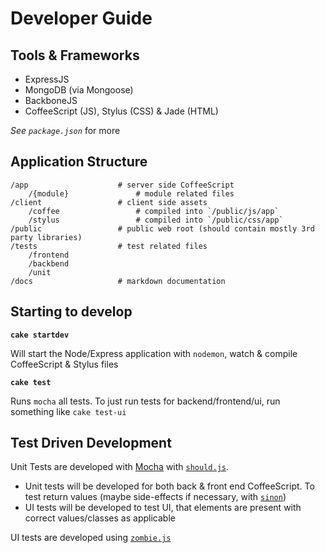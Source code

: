 Developer Guide
===============

Tools & Frameworks
------------------

- ExpressJS
- MongoDB (via Mongoose)
- BackboneJS
- CoffeeScript (JS), Stylus (CSS) & Jade (HTML)

*See `package.json`* for more 

Application Structure
---------------------

	/app 					# server side CoffeeScript
		/{module}				# module related files
	/client					# client side assets
		/coffee 				# compiled into `/public/js/app`
		/stylus 				# compiled into `/public/css/app`
	/public					# public web root (should contain mostly 3rd party libraries)
	/tests					# test related files
		/frontend			
		/backbend
		/unit 				
	/docs					# markdown documentation


Starting to develop
-------------------

**`cake startdev`**

Will start the Node/Express application with `nodemon`, watch & compile CoffeeScript & Stylus files

**`cake test`**

Runs `mocha` all tests. To just run tests for backend/frontend/ui, run something like `cake test-ui`

Test Driven Development
-----------------------

Unit Tests are developed with [Mocha][mocha] with [`should.js`][should]. 
	
- Unit tests will be developed for both back & front end CoffeeScript. To test return values (maybe side-effects if necessary, with [`sinon`][sinon])
- UI tests will be developed to test UI, that elements are present with correct values/classes as applicable

UI tests are developed using [`zombie.js`][zombie]


[mocha]: http://visionmedia.github.com/mocha/
[should]: https://github.com/visionmedia/should.js/tree/#readme
[zombie]: http://zombie.labnotes.org/
[sinon]: http://sinonjs.org/